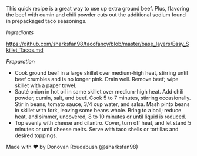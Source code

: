 This quick recipe is a great way to use up extra ground beef. Plus, flavoring the beef with cumin and chili powder cuts out the additional sodium found in prepackaged taco seasonings.

*Ingrediants*

https://github.com/sharksfan98/tacofancy/blob/master/base_layers/Easy_Skillet_Tacos.md

*Preparation*

- Cook ground beef in a large skillet over medium-high heat, stirring until beef crumbles and is no longer pink. Drain well. Remove beef; wipe skillet with a paper towel.
- Sauté onion in hot oil in same skillet over medium-high heat. Add chili powder, cumin, salt, and beef. Cook 5 to 7 minutes, stirring occasionally. Stir in beans, tomato sauce, 3/4 cup water, and salsa. Mash pinto beans in skillet with fork, leaving some beans whole. Bring to a boil; reduce heat, and simmer, uncovered, 8 to 10 minutes or until liquid is reduced.
- Top evenly with cheese and cilantro. Cover, turn off heat, and let stand 5 minutes or until cheese melts. Serve with taco shells or tortillas and desired toppings.

Made with ♥ by Donovan Roudabush (@sharksfan98)
